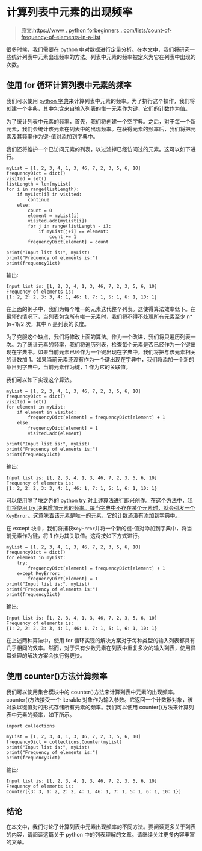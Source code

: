 # 计算列表中元素的出现频率

> 原文:[https://www . python forbeginners . com/lists/count-of-frequency-of-elements-in-a-list](https://www.pythonforbeginners.com/lists/count-the-frequency-of-elements-in-a-list)

很多时候，我们需要在 python 中对数据进行定量分析。在本文中，我们将研究一些统计列表中元素出现频率的方法。列表中元素的频率被定义为它在列表中出现的次数。

## 使用 for 循环计算列表中元素的频率

我们可以使用 [python 字典](https://www.pythonforbeginners.com/dictionary/how-to-use-dictionaries-in-python/)来计算列表中元素的频率。为了执行这个操作，我们将创建一个字典，其中包含来自输入列表的惟一元素作为键，它们的计数作为值。

为了统计列表中元素的频率，首先，我们将创建一个空字典。之后，对于每一个新元素，我们会统计该元素在列表中的出现频率。在获得元素的频率后，我们将把元素及其频率作为键-值对添加到字典中。

我们还将维护一个已访问元素的列表，以过滤掉已经访问过的元素。这可以如下进行。

```
myList = [1, 2, 3, 4, 1, 3, 46, 7, 2, 3, 5, 6, 10]
frequencyDict = dict()
visited = set()
listLength = len(myList)
for i in range(listLength):
    if myList[i] in visited:
        continue
    else:
        count = 0
        element = myList[i]
        visited.add(myList[i])
        for j in range(listLength - i):
            if myList[j+i] == element:
                count += 1
        frequencyDict[element] = count

print("Input list is:", myList)
print("Frequency of elements is:")
print(frequencyDict) 
```

输出:

```
Input list is: [1, 2, 3, 4, 1, 3, 46, 7, 2, 3, 5, 6, 10]
Frequency of elements is:
{1: 2, 2: 2, 3: 3, 4: 1, 46: 1, 7: 1, 5: 1, 6: 1, 10: 1}
```

在上面的例子中，我们为每个唯一的元素迭代整个列表。这使得算法效率低下。在最坏的情况下，当列表包含所有唯一元素时，我们将不得不处理所有元素至少 n*(n+1)/2 次，其中 n 是列表的长度。

为了克服这个缺点，我们将修改上面的算法。作为一个改进，我们将只遍历列表一次。为了统计元素的频率，我们将遍历列表，检查每个元素是否已经作为一个键出现在字典中。如果当前元素已经作为一个键出现在字典中，我们将把与该元素相关的计数加 1。如果当前元素还没有作为一个键出现在字典中，我们将添加一个新的条目到字典中，当前元素作为键，1 作为它的关联值。

我们可以如下实现这个算法。

```
myList = [1, 2, 3, 4, 1, 3, 46, 7, 2, 3, 5, 6, 10]
frequencyDict = dict()
visited = set()
for element in myList:
    if element in visited:
        frequencyDict[element] = frequencyDict[element] + 1
    else:
        frequencyDict[element] = 1
        visited.add(element)

print("Input list is:", myList)
print("Frequency of elements is:")
print(frequencyDict)
```

输出:

```
Input list is: [1, 2, 3, 4, 1, 3, 46, 7, 2, 3, 5, 6, 10]
Frequency of elements is:
{1: 2, 2: 2, 3: 3, 4: 1, 46: 1, 7: 1, 5: 1, 6: 1, 10: 1}
```

可以使用除了块之外的 [python try 对上述算法进行即兴创作。在这个方法中，我们将使用 try 块来增加元素的频率。每当字典中不存在某个元素时，就会引发一个`KeyError`。这意味着该元素是唯一的元素，它的计数还没有添加到字典中。](https://www.pythonforbeginners.com/error-handling/python-try-and-except)

在 except 块中，我们将捕获`KeyError`并将一个新的键-值对添加到字典中，将当前元素作为键，将 1 作为其关联值。这将按如下方式进行。

```
myList = [1, 2, 3, 4, 1, 3, 46, 7, 2, 3, 5, 6, 10]
frequencyDict = dict()
for element in myList:
    try:
        frequencyDict[element] = frequencyDict[element] + 1
    except KeyError:
        frequencyDict[element] = 1
print("Input list is:", myList)
print("Frequency of elements is:")
print(frequencyDict) 
```

输出:

```
Input list is: [1, 2, 3, 4, 1, 3, 46, 7, 2, 3, 5, 6, 10]
Frequency of elements is:
{1: 2, 2: 2, 3: 3, 4: 1, 46: 1, 7: 1, 5: 1, 6: 1, 10: 1}
```

在上述两种算法中，使用 for 循环实现的解决方案对于每种类型的输入列表都具有几乎相同的效率。然而，对于只有少数元素在列表中重复多次的输入列表，使用异常处理的解决方案会执行得更快。

## 使用 counter()方法计算频率

我们可以使用集合模块中的 counter()方法来计算列表中元素的出现频率。counter()方法接受一个 iterable 对象作为输入参数。它返回一个计数器对象，该对象以键值对的形式存储所有元素的频率。我们可以使用 counter()方法来计算列表中元素的频率，如下所示。

```
import collections

myList = [1, 2, 3, 4, 1, 3, 46, 7, 2, 3, 5, 6, 10]
frequencyDict = collections.Counter(myList)
print("Input list is:", myList)
print("Frequency of elements is:")
print(frequencyDict) 
```

输出:

```
Input list is: [1, 2, 3, 4, 1, 3, 46, 7, 2, 3, 5, 6, 10]
Frequency of elements is:
Counter({3: 3, 1: 2, 2: 2, 4: 1, 46: 1, 7: 1, 5: 1, 6: 1, 10: 1})
```

## 结论

在本文中，我们讨论了计算列表中元素出现频率的不同方法。要阅读更多关于列表的内容，请阅读这篇关于 python 中的列表理解的文章。请继续关注更多内容丰富的文章。